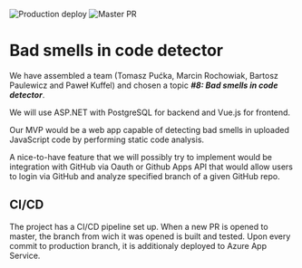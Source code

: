 ![Production deploy](https://github.com/newt0npk/TSD-Project-Backend/workflows/Production%20deploy/badge.svg) ![Master PR](https://github.com/newt0npk/TSD-Project-Backend/workflows/Master%20PR/badge.svg)

# Bad smells in code detector

We have assembled a team (Tomasz Pućka, Marcin Rochowiak, Bartosz Paulewicz and Paweł Kuffel) and chosen a topic _**#8: Bad smells in code detector**_.

We will use ASP.NET with PostgreSQL for backend and Vue.js for frontend.

Our MVP would be a web app capable of detecting bad smells in uploaded JavaScript code by performing static code analysis.

A nice-to-have feature that we will possibly try to implement would be integration with GitHub via Oauth or Github Apps API that would allow users to login via GitHub and analyze specified branch of a given GitHub repo.

## CI/CD

The project has a CI/CD pipeline set up. When a new PR is opened to master, the branch from wich it was opened is built and tested. Upon every commit to production branch, it is additionaly deployed to Azure App Service.
